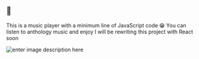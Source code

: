 ## 👋
This is a music player with a minimum line of JavaScript code 😁
You can listen to anthology music and enjoy
I will be rewriting this project with React soon

![enter image description here](https://s6.uupload.ir/files/screenshot_%28185%29_j2ui.png)